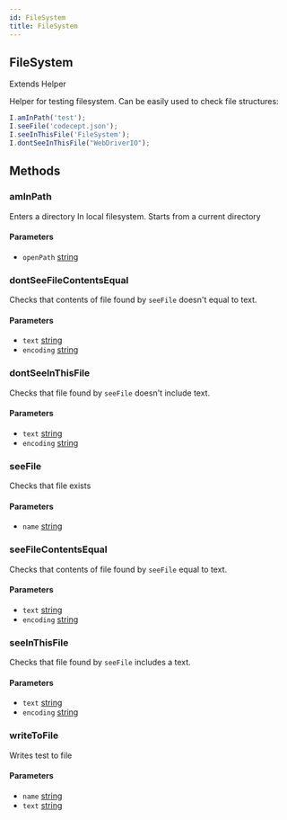 ```yaml
---
id: FileSystem
title: FileSystem
---
```


<!-- Generated by documentation.js. Update this documentation by updating the source code. -->

## FileSystem

Extends Helper

Helper for testing filesystem.
Can be easily used to check file structures:

```js
I.amInPath('test');
I.seeFile('codecept.json');
I.seeInThisFile('FileSystem');
I.dontSeeInThisFile("WebDriverIO");
```

## Methods

### amInPath

Enters a directory In local filesystem.
Starts from a current directory

#### Parameters

-   `openPath` [string][1] 

### dontSeeFileContentsEqual

Checks that contents of file found by `seeFile` doesn't equal to text.

#### Parameters

-   `text` [string][1] 
-   `encoding` [string][1] 

### dontSeeInThisFile

Checks that file found by `seeFile` doesn't include text.

#### Parameters

-   `text` [string][1] 
-   `encoding` [string][1] 

### seeFile

Checks that file exists

#### Parameters

-   `name` [string][1] 

### seeFileContentsEqual

Checks that contents of file found by `seeFile` equal to text.

#### Parameters

-   `text` [string][1] 
-   `encoding` [string][1] 

### seeInThisFile

Checks that file found by `seeFile` includes a text.

#### Parameters

-   `text` [string][1] 
-   `encoding` [string][1] 

### writeToFile

Writes test to file

#### Parameters

-   `name` [string][1] 
-   `text` [string][1] 

[1]: https://developer.mozilla.org/docs/Web/JavaScript/Reference/Global_Objects/String
